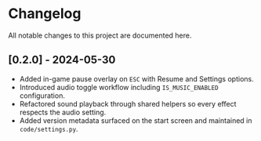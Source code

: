 # Changelog

All notable changes to this project are documented here.

## [0.2.0] - 2024-05-30

- Added in-game pause overlay on `ESC` with Resume and Settings options.
- Introduced audio toggle workflow including `IS_MUSIC_ENABLED` configuration.
- Refactored sound playback through shared helpers so every effect respects the audio setting.
- Added version metadata surfaced on the start screen and maintained in `code/settings.py`.

<!-- Guideline: append new versions above this line. -->

